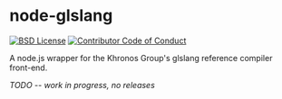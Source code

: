 # node-glslang

[![BSD License][license-image]][license-url]
[![Contributor Code of Conduct][contributing-image]][contributing-url]

A node.js wrapper for the Khronos Group's glslang reference compiler front-end.

_TODO -- work in progress, no releases_


[license-image]: https://img.shields.io/badge/license-BSD-blue.svg
[license-url]: LICENSE.md

[contributing-image]: https://img.shields.io/badge/contributing-CoC-blue.svg
[contributing-url]: CONTRIBUTING.md
